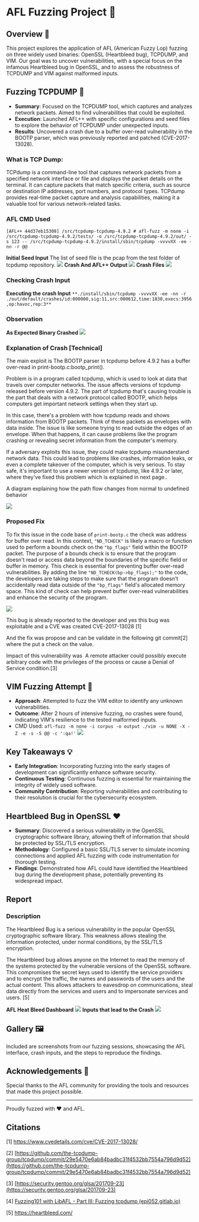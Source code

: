 # AFL Fuzzing Project :bug:

## Overview :mag_right:

This project explores the application of AFL (American Fuzzy Lop) fuzzing on three widely used binaries: OpenSSL (Heartbleed bug), TCPDUMP, and VIM. Our goal was to uncover vulnerabilities, with a special focus on the infamous Heartbleed bug in OpenSSL, and to assess the robustness of TCPDUMP and VIM against malformed inputs.

## Fuzzing TCPDUMP :satellite:

- **Summary**: Focused on the TCPDUMP tool, which captures and analyzes network packets. Aimed to find vulnerabilities that could be exploited.
- **Execution**: Launched AFL++ with specific configurations and seed files to explore the behavior of TCPDUMP under unexpected inputs.
- **Results**: Uncovered a crash due to a buffer over-read vulnerability in the BOOTP parser, which was previously reported and patched (CVE-2017-13028).
### What is TCP Dump:
TCPdump is a command-line tool that captures network packets from a specified network interface or file and displays the packet details on the terminal. It can capture packets that match specific criteria, such as source or destination IP addresses, port numbers, and protocol types. TCPdump provides real-time packet capture and analysis capabilities, making it a valuable tool for various network-related tasks.

### AFL CMD Used 
```
[AFL++ 44d37eb15308] /src/tcpdump-tcpdump-4.9.2 # afl-fuzz -m none -i /src/tcpdump-tcpdump-4.9.2/tests/ -o /src/tcpdump-tcpdump-4.9.2/out/ -s 123 -- /src/tcpdump-tcpdump-4.9.2/install/sbin/tcpdump -vvvvXX -ee -nn -r @@
```

**Initial Seed Input**
The list of seed file is the pcap from the test folder of tcpdump repository.
**![](https://lh7-us.googleusercontent.com/EONTsG3_XVxvhVcE-twsci9O6g0KlOcIRVWaB9MO45PFmubH2BQXltcGqjvlR_4j98mLHLS8yWEprIckYEXM8Caug8IVAU0xSBPm2yX17tOn5gGg-74enbnFXB5UYSm1-IDHQgrBlrkU6_uvCWvO7aE)**
**Crash And AFL++ Output**
**![](https://lh7-us.googleusercontent.com/WZlsg0AhldOsNdFpsWDiOwIYXgjcxQg20oPhPwIzG01ZtVCf96Vo4YVQy46jREHLxUFXtRlXV8RQMBiEkwCU1CQ2akIHM9Ej79FqP45PhvFnDoOZcREj8wzSFK6oZIXw61_aQ8hjwDhgWdlHvcP9i90)**
**Crash Files**
**![](https://lh7-us.googleusercontent.com/J4Zqkv2rChB0rXEdClekoO18NuNG43x8I9gTIpRg6ZN8QnCQOi83ye7XPA47hq541K6Q5jipUJ_bB894xzNHXjjsWSwjp5cALl92J3dgS29yW0lb-YMLLNTIfGdUyxWHwWjDXLpDhcqijyIN1dwXoJ4)**
### Checking Crash Input 
**Executing the crash Input**
`**./install/sbin/tcpdump -vvvvXX -ee -nn -r ./out/default/crashes/id:000000,sig:11,src:000612,time:1830,execs:3956,op:havoc,rep:3**`

### Observation
**As Expected Binary Crashed**
**![](https://lh7-us.googleusercontent.com/DWwepJLdBzzVBQhmKaEgRePCmMaNzwAcPQnnCpJNx_8qdRp7q7wG1zuRcKglkn-Dip9wo6UzXyAIgdkf5XblXuon3tgOWhksChj6ux665WBvh3y0oW4TvMMXWzFZ9JU_PdnXWKTZ68xTQdyHvhkQcVI)**
### Explanation of Crash [Technical]


The main exploit is The BOOTP parser in tcpdump before 4.9.2 has a buffer over-read in print-bootp.c:bootp_print().

Problem is in a program called tcpdump, which is used to look at data that travels over computer networks. The issue affects versions of tcpdump released before version 4.9.2. The part of tcpdump that's causing trouble is the part that deals with a network protocol called BOOTP, which helps computers get important network settings when they start up.

In this case, there's a problem with how tcpdump reads and shows information from BOOTP packets. Think of these packets as envelopes with data inside. The issue is like someone trying to read outside the edges of an envelope. When that happens, it can cause problems like the program crashing or revealing secret information from the computer's memory.

If a adversary exploits this issue, they could make tcpdump misunderstand network data. This could lead to problems like crashes, information leaks, or even a complete takeover of the computer, which is very serious. To stay safe, it's important to use a newer version of tcpdump, like 4.9.2 or later, where they've fixed this problem which is explained in next page..

A diagram explaining how the path flow changes from normal to undefined behavior


**![](https://lh7-us.googleusercontent.com/v2Yne-rZUOrZEFdLWFtcDSbqLW5YGBB2yLDceiaJFsz0eI6XIT5JnX6sbfYgGsQybpOePMfyVYb79QKK9x_z-LmNi7gNgD0VPzBOnQ-vch2_DVHEab35Z3NM73FSYTROVzH3_o5qvhVN4T4hX-A7PFg)**
### Proposed Fix

To fix this issue in the code base of  `print-bootp.c`  the check was address for buffer over read.
In this context, `"ND_TCHECK"` is likely a macro or function used to perform a bounds check on the `"bp_flags"` field within the BOOTP packet. The purpose of a bounds check is to ensure that the program doesn't read or access data beyond the boundaries of the specific field or buffer in memory. This check is essential for preventing buffer over-read vulnerabilities.
By adding the line `"ND_TCHECK(bp->bp_flags);"` to the code, the developers are taking steps to make sure that the program doesn't accidentally read data outside of the `"bp_flags"` field's allocated memory space. This kind of check can help prevent buffer over-read vulnerabilities and enhance the security of the program.

**![](https://lh7-us.googleusercontent.com/w0cO8S-Q_hThI5ADXFRwljTfxhu4egOgQ3b55fueqfJvdtYxNM7FzyjU_XmZFwsg9tiYXbcX8CdVszEJ7xT4ODBAHbcJ3ZrlOPFqSNSZf07hlCAI43CKPnfAYY4S8_VVUB6QS2GMghPFh5LZXnJ9fnw)**

This bug is already reported to the developer and yes this bug was exploitable and a CVE was created CVE-2017-13028 [1]

And the fix was propose and can be validate in the following git commit[2] where the put a check on the value.

Impact of this vulnerability was  A remote attacker could possibly execute arbitrary code with the privileges of the process or cause a Denial of Service condition.[3]



## VIM Fuzzing Attempt :memo:

- **Approach**: Attempted to fuzz the VIM editor to identify any unknown vulnerabilities.
- **Outcome**: After 2 hours of intensive fuzzing, no crashes were found, indicating VIM's resilience to the tested malformed inputs.
- CMD Used: `afl-fuzz -m none -i corpus -o output ./vim -u NONE -X -Z -e -s -S @@ -c ':qa!'`
**![](https://lh7-us.googleusercontent.com/fqKBFysiXoYikB9cX3v8M_cIKo-L0fCoX6MJUiMo3479eohEJMb6GRvqSL6tvq2CUnxfoMzeo0SiJK27gY71nJgY0XC0Tf4eWIoInoMAx7m0UnXgKHTD0a6wb5Upzl5C-uBuatvQWtFzB19FsY6b_Xc)**

## Key Takeaways :bulb:

- **Early Integration**: Incorporating fuzzing into the early stages of development can significantly enhance software security.
- **Continuous Testing**: Continuous fuzzing is essential for maintaining the integrity of widely used software.
- **Community Contribution**: Reporting vulnerabilities and contributing to their resolution is crucial for the cybersecurity ecosystem.
## Heartbleed Bug in OpenSSL :heart:

- **Summary**: Discovered a serious vulnerability in the OpenSSL cryptographic software library, allowing theft of information that should be protected by SSL/TLS encryption.
- **Methodology**: Configured a basic SSL/TLS server to simulate incoming connections and applied AFL fuzzing with code instrumentation for thorough testing.
- **Findings**: Demonstrated how AFL could have identified the Heartbleed bug during the development phase, potentially preventing its widespread impact.

## Report

### Description
The Heartbleed Bug is a serious vulnerability in the popular OpenSSL cryptographic software library. This weakness allows stealing the information protected, under normal conditions, by the SSL/TLS encryption. 

The Heartbleed bug allows anyone on the Internet to read the memory of the systems protected by the vulnerable versions of the OpenSSL software. This compromises the secret keys used to identify the service providers and to encrypt the traffic, the names and passwords of the users and the actual content. This allows attackers to eavesdrop on communications, steal data directly from the services and users and to impersonate services and users. [5]

**AFL Heat Bleed Dashboard**
**![](https://lh7-us.googleusercontent.com/10Co0SANN0O_RBT2lMn4JU9I_KGY-djMzyv96Z5ha7o65sHXeIvXkYiovHocxsj3fHzObLHAi_CWi9WD-dwLezoGDvWTtbGZ2JEG5RV6QOoSMlu_yBRF931IjfOQxZNgwo2HAF90LNPSzOkW_DugtN0)**
**Inputs that lead to the Crash** 
**![](https://lh7-us.googleusercontent.com/Gls5DxOwqxAEuBr59S8xr9EhcVM-Y3h-3AEYfB0Dw4Dd-4B8jzSUBUkXLft5PSud-AImu95yPDukbaqJ_UlQ8FQVRjuUf_yPnbzQR8BcbLYYvqRUEt75l6_VFnH-LcuXT2n16ZtMfelLiWYG6IKvsXU)**
## Gallery :framed_picture:

Included are screenshots from our fuzzing sessions, showcasing the AFL interface, crash inputs, and the steps to reproduce the findings.

## Acknowledgements :clap:

Special thanks to the AFL community for providing the tools and resources that made this project possible.

---

Proudly fuzzed with :heart: and AFL.

## Citations
[1] https://www.cvedetails.com/cve/CVE-2017-13028/

[2] [https://github.com/the-tcpdump-group/tcpdump/commit/29e5470e6ab84badbc31f4532bb7554a796d9d52](https://github.com/the-tcpdump-group/tcpdump/commit/29e5470e6ab84badbc31f4532bb7554a796d9d52)

[3] [https://security.gentoo.org/glsa/201709-23](https://security.gentoo.org/glsa/201709-23)

[4] [Fuzzing101 with LibAFL - Part III: Fuzzing tcpdump (epi052.gitlab.io)](https://epi052.gitlab.io/notes-to-self/blog/2021-11-20-fuzzing-101-with-libafl-part-3/)

[5] https://heartbleed.com/

